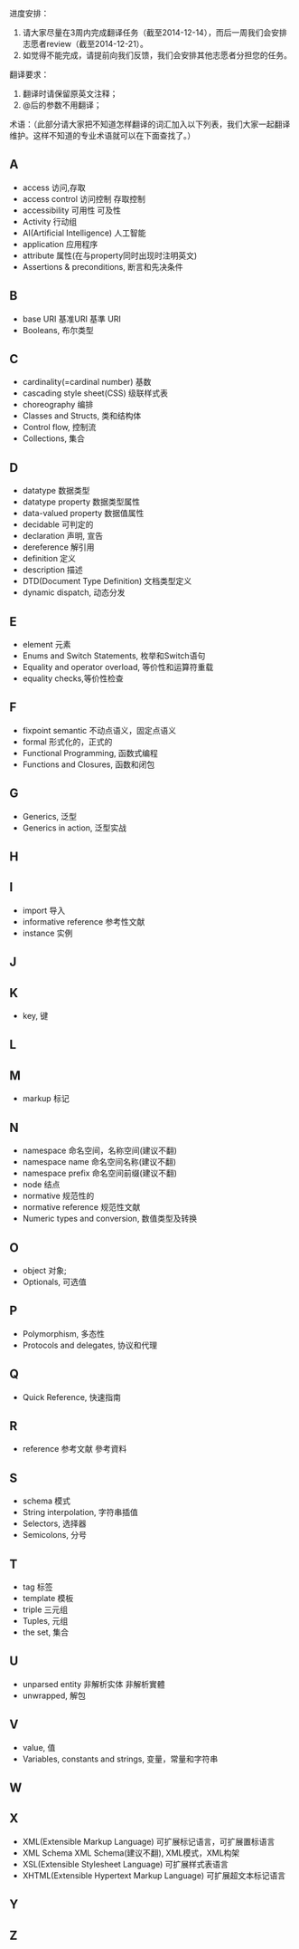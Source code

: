 进度安排：

1. 请大家尽量在3周内完成翻译任务（截至2014-12-14），而后一周我们会安排志愿者review（截至2014-12-21）。
2. 如觉得不能完成，请提前向我们反馈，我们会安排其他志愿者分担您的任务。

翻译要求：

1. 翻译时请保留原英文注释；
2. @后的参数不用翻译；

术语：（此部分请大家把不知道怎样翻译的词汇加入以下列表，我们大家一起翻译维护。这样不知道的专业术语就可以在下面查找了。）

## A

- access	访问,存取	
- access control	访问控制	存取控制
- accessibility	可用性	可及性
- Activity	行动组
- AI(Artificial Intelligence)	人工智能
- application	应用程序
- attribute	属性(在与property同时出现时注明英文)
- Assertions & preconditions, 断言和先决条件

## B

- base URI	基准URI	基準 URI
- Booleans, 布尔类型

## C

- cardinality(=cardinal number)	基数
- cascading style sheet(CSS)	级联样式表	
- choreography	编排
- Classes and Structs, 类和结构体
- Control flow, 控制流
- Collections, 集合
## D

- datatype	数据类型
- datatype property	数据类型属性
- data-valued property	数据值属性
- decidable	可判定的
- declaration	声明, 宣告
- dereference	解引用	
- definition	定义
- description	描述
- DTD(Document Type Definition)	文档类型定义
- dynamic dispatch, 动态分发

## E

- element	元素
- Enums and Switch Statements, 枚举和Switch语句
- Equality and operator overload, 等价性和运算符重载
- equality checks,等价性检查

## F

- fixpoint semantic	不动点语义，固定点语义
- formal	形式化的，正式的
- Functional Programming, 函数式编程
- Functions and Closures, 函数和闭包

## G
- Generics, 泛型
- Generics in action, 泛型实战

## H

## I

- import	导入
- informative reference	参考性文献
- instance	实例

## J

## K

- key, 键

## L


## M

- markup	标记

## N

- namespace	命名空间，名称空间(建议不翻)
- namespace name	命名空间名称(建议不翻)
- namespace prefix	命名空间前缀(建议不翻)
- node	结点
- normative	规范性的	
- normative reference	规范性文献	
- Numeric types and conversion, 数值类型及转换

## O

- object	对象;
- Optionals, 可选值


## P
- Polymorphism, 多态性
- Protocols and delegates, 协议和代理

## Q

- Quick Reference, 快速指南

## R

- reference	参考文献	參考資料

## S

- schema	模式
- String interpolation, 字符串插值
- Selectors, 选择器
- Semicolons, 分号

## T

- tag	标签
- template	模板
- triple	三元组	
- Tuples, 元组
- the set, 集合

## U

- unparsed entity	非解析实体	非解析實體
- unwrapped, 解包

## V
- value, 值
- Variables, constants and strings, 变量，常量和字符串

## W


## X

- XML(Extensible Markup Language)	可扩展标记语言，可扩展置标语言
- XML Schema	XML Schema(建议不翻), XML模式，XML构架
- XSL(Extensible Stylesheet Language)	可扩展样式表语言
- XHTML(Extensible Hypertext Markup Language) 可扩展超文本标记语言

## Y


## Z


